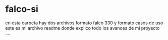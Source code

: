 # falco-si
en esta carpeta hay dos archivos formato falco 330 y formato  casos de uso
este  es mi archivo readme  donde explico todo los avances de mi proyecto ....

